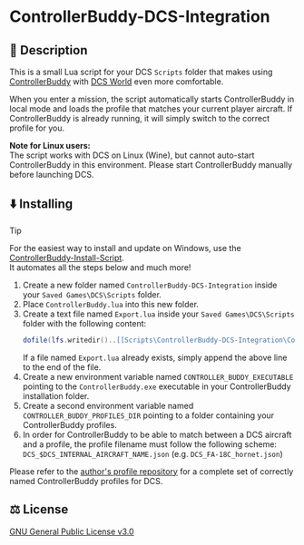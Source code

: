 # ControllerBuddy-DCS-Integration

## 📖 Description

This is a small Lua script for your DCS `Scripts` folder that makes using [ControllerBuddy](https://controllerbuddy.org) with [DCS World](https://www.digitalcombatsimulator.com) even more comfortable.

When you enter a mission, the script automatically starts ControllerBuddy in local mode and loads the profile that matches your current player aircraft. 
If ControllerBuddy is already running, it will simply switch to the correct profile for you.

**Note for Linux users:**  
The script works with DCS on Linux (Wine), but cannot auto-start ControllerBuddy in this environment. Please start ControllerBuddy manually before launching DCS.

## ⬇️ Installing

> [!TIP]
> For the easiest way to install and update on Windows, use the [ControllerBuddy-Install-Script](https://github.com/bwRavencl/ControllerBuddy-Install-Script).  
> It automates all the steps below and much more!

1. Create a new folder named `ControllerBuddy-DCS-Integration` inside your `Saved Games\DCS\Scripts` folder.
2. Place `ControllerBuddy.lua` into this new folder.
3. Create a text file named `Export.lua` inside your `Saved Games\DCS\Scripts` folder with the following content:
   ```lua
   dofile(lfs.writedir()..[[Scripts\ControllerBuddy-DCS-Integration\ControllerBuddy.lua]])
   ```
   If a file named `Export.lua` already exists, simply append the above line to the end of the file.
4. Create a new environment variable named `CONTROLLER_BUDDY_EXECUTABLE` pointing to the `ControllerBuddy.exe` executable in your ControllerBuddy installation folder.
5. Create a second environment variable named `CONTROLLER_BUDDY_PROFILES_DIR` pointing to a folder containing your ControllerBuddy profiles.
6. In order for ControllerBuddy to be able to match between a DCS aircraft and a profile, the profile filename must follow the following scheme: `DCS_$DCS_INTERNAL_AIRCRAFT_NAME.json` (e.g. `DCS_FA-18C_hornet.json`)

Please refer to the [author's profile repository](https://github.com/bwRavencl/ControllerBuddy-Profiles) for a complete set of correctly named ControllerBuddy profiles for DCS.

## ⚖️ License

[GNU General Public License v3.0](LICENSE)
